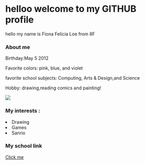 <h1>helloo welcome to my GITHUB profile</h1>
<p>hello my name is Fiona Felicia Loe from 8F</p>

<h3>About me</h3>
<p>Birthday:May 5 2012</p>
<p>Favorite colors: pink, blue, and violet</p>
<p>favorite school subjects: Computing, Arts & Design,and Science</p>
<p>Hobby: drawing,reading comics and painting!</p>
<img src="https://img.freepik.com/premium-photo/artist-drawing-by-pencil-woman-drawing-sketching-art-painting-beginners-hobby-art-therapy_1715-7340.jpg">

<h3>My interests :</h3>
<li>Drawing</li>
<li>Games</li>
<li>Sanrio</li>

<h3>My school link</h3>
<a href="https://elyon.sch.id/" target="_blank">Click me</a>
